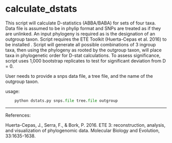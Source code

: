 # calculate_dstats

This script will calculate D-statistics (ABBA/BABA) for sets of four taxa. Data file is assumed to be in phylip format and SNPs are treated as if they are unlinked. An input phylogeny is required as is the designation of an outgroup taxon. Script requires the ETE Toolkit (Huerta-Cepas et al. 2016) to be installed . Script will generate all possible combinations of 3 ingroup taxa, then using the phylogeny as rooted by the outgroup taxon, will place taxa in phylogenetic order for D-stat calculations. To assess significance, script uses 1,000 bootstrap replicates to test for significant deviation from D = 0.


User needs to provide a snps data file, a tree file, and the name of the outgroup taxon.

usage:  
```python
    python dstats.py snps.file tree.file outgroup
```

***
References:

Huerta-Cepas, J., Serra, F., & Bork, P. 2016. ETE 3: reconstruction, analysis, and visualization of phylogenomic data. Molecular Biology and Evolution, 33:1635-1638.
